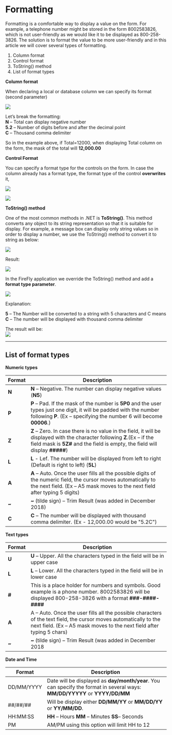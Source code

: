 ﻿# Formatting

Formatting is a comfortable way to display a value on the form. For example, a telephone number might be stored in the form 8002583826, which is not user-friendly as we would like it to be displayed as 800-258-3826. The solution is to format the value to be more user-friendly and in this article we will cover several types of formatting.

1. Column format
2. Control format
3. ToString() method
4. List of format types

**Column format**

When declaring a local or database column we can specify its format (second parameter)

![](column_format.png)

Let’s break the formatting:  
**N** – Total can display negative number  
**5.2** – Number of digits before and after the decimal point  
**C** – Thousand comma delimiter

So in the example above, if Total=12000, when displaying Total column on the form, the mask of the total will **12,000.00**

**Control Format**

You can specify a format type for the controls on the form. In case the column already has a format type, the format type of the control **overwrites** it,

![](Control_format.png)

![](Control_format_properties.png)

**ToString() method**

One of the most common methods in .NET is **ToString()**. This method converts any object to its string representation so that it is suitable for display. For example, a message box can display only string values so in order to display a number, we use the ToString() method to convert it to string as below:

![](ToString_method.png)

Result:

![](ToString_method_result.png)

In the FireFly application we override the ToString() method and add a **format type parameter**.

![](ToString_method_format.png)

Explanation:

**5** – The Number will be converted to a string with 5 characters and C means  
**C** – The number will be displayed with thousand comma delimiter

The result will be:  
![](ToString_method_format_result.png)

---

## List of format types

**Numeric types**

| Format        | Description                                                                                                                                                                                              |
|---------------|----------------------------------------------------------------------------------------------------------------------------------------------------------------------------------------------------------|
| **N**         | **N** – Negative. The number can display negative values (**N5**)                                                                                                                                             |
| **P**         | **P** – Pad. If the mask of the number is **5P0** and the user types just one digit, it will be padded with the number following **P**. (Ex – specifying the number 6 will become **00006**.)                |
| **Z**         | **Z** – Zero. In case there is no value in the field, it will be displayed with the character following **Z**.(Ex – if the field mask is **5Z#** and the field is empty, the field will display **#####**)  |
| **L**         | **L** - Lef. The number will be displayed from left to right (Default is right to left) (**5L**)                                                                                                            |
| **A**         | **A** – Auto. Once the user fills all the possible digits of the numeric field, the cursor moves automatically to the next field. (Ex – A5 mask moves to the next field after typing 5 digits)           |
| **~**         | **~** (tilde sign) – Trim Result (was added in December 2018)                                                                                                                                            |
| **C**         | **C** – The number will be displayed with thousand comma delimiter. (Ex - 12,000.00 would be "5.2C")                                                                                                     |

**Text types**

| Format     | Description                                                                                                                                                                                |
|------------|--------------------------------------------------------------------------------------------------------------------------------------------------------------------------------------------|
| **U**      | **U** – Upper. All the characters typed in the field will be in upper case                                                                                                                     |
| **L**      | **L** – Lower. All the characters typed in the field will be in lower case                                                                                                                     |
| **#**      | This is a place holder for numbers and symbols. Good example is a phone number. 8002583826 will be displayed 800-258-3826 with a format **###-####-####**                                      |
| **A**      | A – Auto. Once the user fills all the possible characters of the text field, the cursor moves automatically to the next field. (Ex – A5 mask moves to the next field after typing 5 chars) |
| **~**      | **~** (tilde sign) – Trim Result (was added in December 2018                                                                                                                                            |

**Date and Time**

| Format     | Description                                                                                                     |
|------------|-----------------------------------------------------------------------------------------------------------------|
| DD/MM/YYYY | Date will be displayed as **day/month/year**. You can specify the format in several ways: **MM/DD/YYYYY** or **YYYY/DD/MM** |
| ##/##/##   | Will be display either **DD/MM/YY** or **MM/DD/YY** or **YY/MM/DD**.                                                        |
| HH:MM:SS   | **HH** – Hours **MM** – Minutes **SS**– Seconds                                                                             |
| PM         | AM/PM using this option will limit HH to 12                                                                     |

